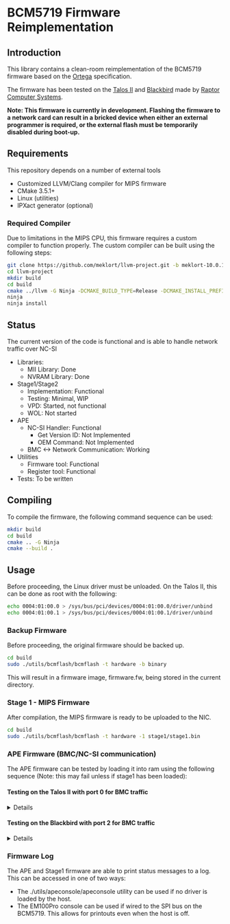 # BCM5719 Firmware Reimplementation

## Introduction
This library contains a clean-room reimplementation of the BCM5719 firmware based on the [Ortega](https://github.com/hlandau/ortega/blob/master/rtg-spec.md) specification.

The firmware has been tested on the [Talos II](https://wiki.raptorcs.com/wiki/Talos_II) and [Blackbird](https://wiki.raptorcs.com/wiki/Blackbird) made by [Raptor Computer Systems](https://www.raptorcs.com/).

**Note: This firmware is currently in development. Flashing the firmware to a network card can result in a bricked device when either an external programmer is required, or the external flash must be temporarily disabled during boot-up.**

## Requirements
This repository depends on a number of external tools
- Customized LLVM/Clang compiler for MIPS firmware
- CMake 3.5.1+
- Linux (utilities)
- IPXact generator (optional)

### Required Compiler
Due to limitations in the MIPS CPU, this firmware requires a custom compiler to function properly.
The custom compiler can be built using the following steps:
```bash
git clone https://github.com/meklort/llvm-project.git -b meklort-10.0.1
cd llvm-project
mkdir build
cd build
cmake ../llvm -G Ninja -DCMAKE_BUILD_TYPE=Release -DCMAKE_INSTALL_PREFIX=~/llvm-bcm5719 -DLLVM_ENABLE_PROJECTS="lld;clang"
ninja
ninja install
```

## Status
The current version of the code is functional and is able to handle network traffic over NC-SI
  - Libraries:
    - MII Library: Done
    - NVRAM Library: Done   
  - Stage1/Stage2
    - Implementation: Functional
    - Testing: Minimal, WIP
    - VPD: Started, not functional
    - WOL: Not started
  - APE
    - NC-SI Handler: Functional
      - Get Version ID: Not Implemented
      - OEM Command: Not Implemented
    - BMC <-> Network Communication: Working
  - Utilities
    - Firmware tool: Functional
    - Register tool: Functional
  - Tests: To be written

## Compiling
To compile the firmware, the following command sequence can be used:
```bash
mkdir build
cd build
cmake .. -G Ninja
cmake --build .
```

## Usage
Before proceeding, the Linux driver must be unloaded. On the Talos II, this can be done as root with the following:
```bash
echo 0004:01:00.0 > /sys/bus/pci/devices/0004:01:00.0/driver/unbind
echo 0004:01:00.1 > /sys/bus/pci/devices/0004:01:00.1/driver/unbind
```

### Backup Firmware
Before proceeding, the original firmware should be backed up.
```bash
cd build
sudo ./utils/bcmflash/bcmflash -t hardware -b binary
```
This will result in a firmware image, firmware.fw, being stored in the current directory.

### Stage 1 - MIPS Firmware
After compilation, the MIPS firmware is ready to be uploaded to the NIC.
```bash
cd build
sudo ./utils/bcmflash/bcmflash -t hardware -1 stage1/stage1.bin
```

### APE Firmware (BMC/NC-SI communication)
The APE firmware can be tested by loading it into ram using the following sequence (Note: this may fail unless if stage1 has been loaded):

#### Testing on the Talos II with port 0 for BMC traffic
<details>

```bash
cd build
sudo ./utils/bcmregtool/bcmregtool --apeboot=ape/ape-port0.bin
```

Once tested, the APE firmware can be loaded into the device using the following command:
```bash
cd build
sudo ./utils/bcmflash/bcmflash -t hardware -a ape/ape-port0.bin
```
</details>

#### Testing on the Blackbird with port 2 for BMC traffic
<details>

```bash
cd build
sudo ./utils/bcmregtool/bcmregtool --apeboot=ape/ape-port2.bin
```

Once tested, the APE firmware can be loaded into the device using the following command:
```bash
cd build
sudo ./utils/bcmflash/bcmflash -t hardware -a ape/ape-port2.bin
```
</details>

### Firmware Log
The APE and Stage1 firmware are able to print status messages to a log. This can be accessed in one of two ways:
 * The ./utils/apeconsole/apeconsole utility can be used if no driver is loaded by the host.
 * The EM100Pro console can be used if wired to the SPI bus on the BCM5719. This allows for printouts even when the host is off.
